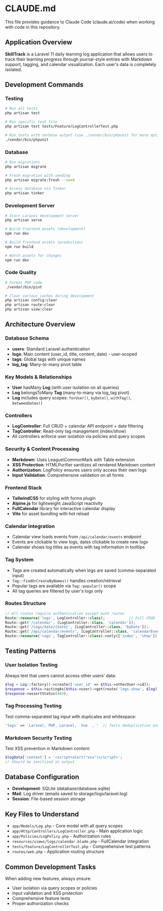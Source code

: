 # CLAUDE.md

This file provides guidance to Claude Code (claude.ai/code) when working with code in this repository.

## Application Overview

**SkillTrack** is a Laravel 11 daily learning log application that allows users to track their learning progress through journal-style entries with Markdown support, tagging, and calendar visualization. Each user's data is completely isolated.

## Development Commands

### Testing
```bash
# Run all tests
php artisan test

# Run specific test file
php artisan test tests/Feature/LogControllerTest.php

# Run tests with verbose output (use ./vendor/bin/phpunit for more options)
./vendor/bin/phpunit
```

### Database
```bash
# Run migrations
php artisan migrate

# Fresh migration with seeding
php artisan migrate:fresh --seed

# Access database via Tinker
php artisan tinker
```

### Development Server
```bash
# Start Laravel development server
php artisan serve

# Build frontend assets (development)
npm run dev

# Build frontend assets (production)
npm run build

# Watch assets for changes
npm run dev
```

### Code Quality
```bash
# Format PHP code
./vendor/bin/pint

# Clear various caches during development
php artisan config:clear
php artisan route:clear
php artisan view:clear
```

## Architecture Overview

### Database Schema
- **users**: Standard Laravel authentication
- **logs**: Main content (user_id, title, content, date) - user-scoped
- **tags**: Global tags with unique names
- **log_tag**: Many-to-many pivot table

### Key Models & Relationships
- **User** hasMany **Log** (with user isolation on all queries)
- **Log** belongsToMany **Tag** (many-to-many via log_tag pivot)
- **Log** includes query scopes: `forUser()`, `byDate()`, `withTag()`, `betweenDates()`

### Controllers
- **LogController**: Full CRUD + calendar API endpoint + date filtering
- **TagController**: Read-only tag management (index/show)
- All controllers enforce user isolation via policies and query scopes

### Security & Content Processing
- **Markdown**: Uses League\CommonMark with Table extension
- **XSS Protection**: HTMLPurifier sanitizes all rendered Markdown content
- **Authorization**: LogPolicy ensures users only access their own logs
- **Input Validation**: Comprehensive validation on all forms

### Frontend Stack
- **TailwindCSS** for styling with forms plugin
- **Alpine.js** for lightweight JavaScript reactivity
- **FullCalendar** library for interactive calendar display
- **Vite** for asset bundling with hot reload

### Calendar Integration
- Calendar view loads events from `/api/calendar/events` endpoint
- Events are clickable to view logs, dates clickable to create new logs
- Calendar shows log titles as events with tag information in tooltips

### Tag System
- Tags are created automatically when logs are saved (comma-separated input)
- `Tag::findOrCreateByNames()` handles creation/retrieval
- Popular tags are available via `Tag::popular()` scope
- All tag queries are filtered by user's logs only

### Routes Structure
```php
// All routes require authentication except auth routes
Route::resource('logs', LogController::class);           // Full CRUD
Route::get('/calendar', [LogController::class, 'calendar']);
Route::get('/logs/date/{date}', [LogController::class, 'byDate']);
Route::get('/api/calendar/events', [LogController::class, 'calendarEvents']);
Route::resource('tags', TagController::class)->only(['index', 'show']);
```

## Testing Patterns

### User Isolation Testing
Always test that users cannot access other users' data:
```php
$log = Log::factory()->create(['user_id' => $this->otherUser->id]);
$response = $this->actingAs($this->user)->get(route('logs.show', $log));
$response->assertStatus(403);
```

### Tag Processing Testing
Test comma-separated tag input with duplicates and whitespace:
```php
'tags' => 'Laravel, PHP, Laravel,  Vue  , '  // Tests deduplication and trimming
```

### Markdown Security Testing
Test XSS prevention in Markdown content:
```php
$logData['content'] = '<script>alert("xss")</script>';
// Should be sanitized in output
```

## Database Configuration

- **Development**: SQLite (database/database.sqlite)
- **Mail**: Log driver (emails saved to storage/logs/laravel.log)
- **Session**: File-based session storage

## Key Files to Understand

- `app/Models/Log.php` - Core model with all query scopes
- `app/Http/Controllers/LogController.php` - Main application logic
- `app/Policies/LogPolicy.php` - Authorization rules
- `resources/views/logs/calendar.blade.php` - FullCalendar integration
- `tests/Feature/LogControllerTest.php` - Comprehensive test patterns
- `routes/web.php` - Application routing structure

## Common Development Tasks

When adding new features, always ensure:
- User isolation via query scopes or policies
- Input validation and XSS protection
- Comprehensive feature tests
- Proper authorization checks